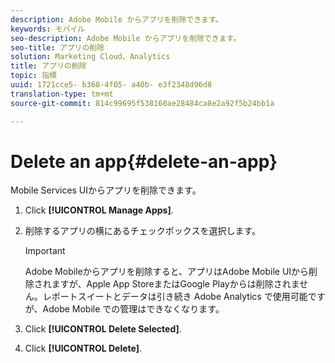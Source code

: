 ```yaml
---
description: Adobe Mobile からアプリを削除できます。
keywords: モバイル
seo-description: Adobe Mobile からアプリを削除できます。
seo-title: アプリの削除
solution: Marketing Cloud、Analytics
title: アプリの削除
topic: 指標
uuid: 1721cce5- b368-4f05- a40b- e3f2348d96d8
translation-type: tm+mt
source-git-commit: 814c99695f538160ae28484ca8e2a92f5b24bb1a

---
```



# Delete an app{#delete-an-app}

Mobile Services UIからアプリを削除できます。

1. Click **[!UICONTROL Manage Apps]**.
1. 削除するアプリの横にあるチェックボックスを選択します。

   >[!IMPORTANT]
   >
   >Adobe Mobileからアプリを削除すると、アプリはAdobe Mobile UIから削除されますが、Apple App StoreまたはGoogle Playからは削除されません。レポートスイートとデータは引き続き Adobe Analytics で使用可能ですが、Adobe Mobile での管理はできなくなります。

1. Click **[!UICONTROL Delete Selected]**.
1. Click **[!UICONTROL Delete]**.

